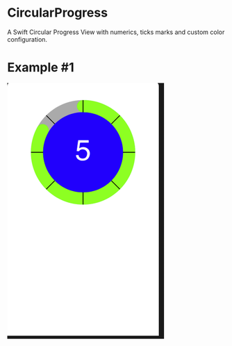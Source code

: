 # CircularProgress
A Swift Circular Progress View with numerics, ticks marks and custom color configuration.

# Example #1

![Example #1](Example-1.png)

